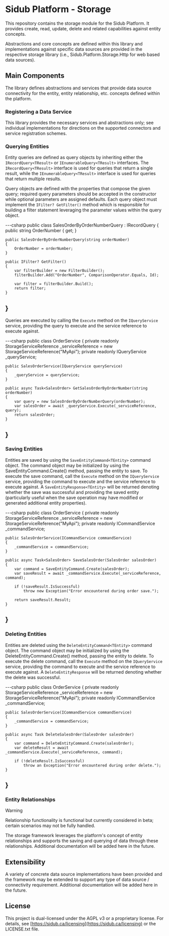 # Sidub Platform - Storage

This repository contains the storage module for the Sidub Platform. It provides
create, read, update, delete and related capabilities against entity concepts.

Abstractions and core concepts are defined within this library and
implementations against specific data sources are provided in the respective
storage library (i.e., Sidub.Platform.Storage.Http for web based data sources).

## Main Components
The library defines abstractions and services that provide data source
connectivity for the entity, entity relationship, etc. concepts defined within
the platform.

### Registering a Data Service
This library provides the necessary services and abstractions only; see
individual implementations for directions on the supported connectors and
service registration schemes.

### Querying Entities
Entity queries are defined as query objects by inheriting either the
`IRecordQuery<TResult>` or `IEnumerableQuery<TResult>` interfaces. The
`IRecordQuery<TResult>` interface is used for queries that return a single
result, while the `IEnumerableQuery<TResult>` interface is used for queries
that return multiple results.

Query objects are defined with the properties that compose the given query;
required query parameters should be accepted in the constructor while optional
parameters are assigned defaults. Each query object must implement the
`IFilter? GetFilter()` method which is responsible for building a filter
statement leveraging the parameter values within the query object.

---csharp
public class SalesOrderByOrderNumberQuery : IRecordQuery<SalesOrder>
{
    public string OrderNumber { get; }

    public SalesOrderByOrderNumberQuery(string orderNumber)
    {
        OrderNumber = orderNumber;
    }

    public IFilter? GetFilter()
    {
        var filterBuilder = new FilterBuilder();
        filterBuilder.Add("OrderNumber", ComparisonOperator.Equals, Id);

        var filter = filterBuilder.Build();
        return filter;
    }
}
---

Queries are executed by calling the `Execute` method on the `IQueryService`
service, providing the query to execute and the service reference to execute
against.

---csharp
public class OrderService
{
    private readonly StorageServiceReference _serviceReference = new
    StorageServiceReference("MyApi");
    private readonly IQueryService _queryService;

    public SalesOrderService(IQueryService queryService)
    {
        _queryService = queryService;
    }

    public async Task<SalesOrder> GetSalesOrderByOrderNumber(string orderNumber)
    {
        var query = new SalesOrderByOrderNumberQuery(orderNumber);
        var salesOrder = await _queryService.Execute(_serviceReference, query);
        return salesOrder;
    }
}
---

### Saving Entities
Entities are saved by using the `SaveEntityCommand<TEntity>` command object.
The command object may be initialized by using the SaveEntityCommand.Create()
method, passing the entity to save. To execute the save command, call the
`Execute` method on the `IQueryService` service, providing the command to
execute and the service reference to execute against. A `SaveEntityResponse<TEntity>`
will be returned denoting whether the save was successful and providing the saved
entity (particularly useful when the save operation may have modified or generated
additional entity properties).

---csharp
public class OrderService
{
    private readonly StorageServiceReference _serviceReference = new
    StorageServiceReference("MyApi");
    private readonly ICommandService _commandService;

    public SalesOrderService(ICommandService commandService)
    {
        _commandService = commandService;
    }

    public async Task<SalesOrder> SaveSalesOrder(SalesOrder salesOrder)
    {
        var command = SaveEntityCommand.Create(salesOrder);
        var saveResult = await _commandService.Execute(_serviceReference, command);

        if (!saveResult.IsSuccessful)
            throw new Exception("Error encountered during order save.");

        return saveResult.Result;
    }
}
---

### Deleting Entities
Entities are deleted using the `DeleteEntityCommand<TEntity>` command object.
The command object may be initialized by using the DeleteEntityCommand.Create()
method, passing the entity to delete. To execute the delete command, call the
`Execute` method on the `IQueryService` service, providing the command to execute
and the service reference to execute against. A `DeleteEntityResponse` will be
returned denoting whether the delete was successful.

---csharp
public class OrderService
{
    private readonly StorageServiceReference _serviceReference = new
    StorageServiceReference("MyApi");
    private readonly ICommandService _commandService;

    public SalesOrderService(ICommandService commandService)
    {
        _commandService = commandService;
    }

    public async Task DeleteSalesOrder(SalesOrder salesOrder)
    {
        var command = DeleteEntityCommand.Create(salesOrder);
        var deleteResult = await _commandService.Execute(_serviceReference, command);

        if (!deleteResult.IsSuccessful)
            throw an Exception("Error encountered during order delete.");
    }
}
---

### Entity Relationships
> [!WARNING]
> Relationship functionality is functional but currently considered in beta;
> certain scenarios may not be fully handled.

The storage framework leverages the platform's concept of entity relationships
and supports the saving and querying of data through these relationships.
Additional documentation will be added here in the future.

## Extensibility
A variety of concrete data source implementations have been provided and the
framework may be extended to support any type of data source / connectivity
requirement. Additional documentation will be added here in the future.

## License
This project is dual-licensed under the AGPL v3 or a proprietary license. For
details, see [https://sidub.ca/licensing](https://sidub.ca/licensing) or the
LICENSE.txt file.